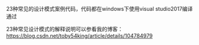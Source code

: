 23种常见的设计模式案例代码，代码都在windows下使用visual studio2017编译通过

23种常见设计模式的解释说明可以参看我的博客：https://blog.csdn.net/toby54king/article/details/104784979
